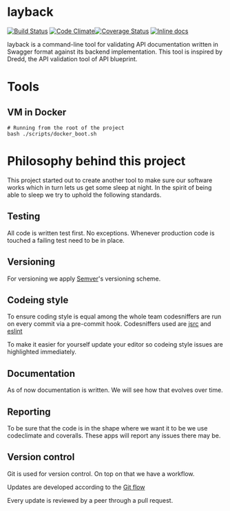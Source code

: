 # layback
[![Build Status](https://travis-ci.org/WebFlight/layback.svg?branch=master)](https://travis-ci.org/WebFlight/layback) [![Code Climate](https://codeclimate.com/github/WebFlight/layback/badges/gpa.svg)](https://codeclimate.com/github/WebFlight/layback)[![Coverage Status](https://coveralls.io/repos/WebFlight/layback/badge.svg?branch=master)](https://coveralls.io/r/WebFlight/layback?branch=master) [![Inline docs](http://inch-ci.org/github/WebFlight/layback.svg?branch=master)](http://inch-ci.org/github/WebFlight/layback)

layback is a command-line tool for validating API documentation written in Swagger format against its backend implementation. This tool is inspired by Dredd, the API validation tool of API blueprint.

# Tools

## VM in Docker

```shell
# Running from the root of the project
bash ./scripts/docker_boot.sh
```

# Philosophy behind this project
This project started out to create another tool to make sure our software works which in turn lets us get some sleep at night. In the spirit of being able to sleep we try to uphold the following standards.

## Testing
All code is written test first. No exceptions. Whenever production code is touched a failing test need to be in place.

## Versioning
For versioning we apply [Semver](http://semver.org/)'s versioning scheme.

## Codeing style
To ensure coding style is equal among the whole team codesniffers are run on every commit via a pre-commit hook. Codesniffers used are [jsrc](https://www.npmjs.com/package/jscs) and [eslint](http://eslint.org/)

To make it easier for yourself update your editor so codeing style issues are highlighted immediately.

## Documentation
As of now documentation is written. We will see how that evolves over time.

## Reporting
To be sure that the code is in the shape where we want it to be we use codeclimate and coveralls. These apps will report any issues there may be.

## Version control
Git is used for version control. On top on that we have a workflow.

Updates are developed according to the [Git flow](http://danielkummer.github.io/git-flow-cheatsheet/)

Every update is reviewed by a peer through a pull request.
